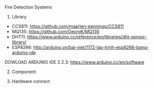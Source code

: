 Fire Detection Systems
1. Library
- CCS811: https://github.com/maarten-pennings/CCS811
- MQ135: https://github.com/GeorgK/MQ135
- DHT11: https://www.arduino.cc/reference/en/libraries/dht-sensor-library/
- ESP8266: http://arduino.vn/bai-viet/1172-lap-trinh-esp8266-bang-arduino-ide

DOWLOAD ARDUNIO IDE 2.2.3: https://www.arduino.cc/en/software

2. Component

3. Hardware connect

